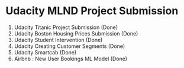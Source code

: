# Udacity MLND Project Submission

1. Udacity Titanic Project Submission         (Done)
2. Udacity Boston Housing Prices Submission   (Done)
3. Udacity Student Intervention               (Done)
4. Udacity Creating Customer Segments         (Done)
5. Udacity Smartcab                           (Done)
6. Airbnb : New User Bookings ML Model        (Done)
